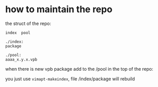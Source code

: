 # how to maintain the repo #
the struct of the repo:

    index  pool

    ./index:
    package
    
    ./pool:
    aaaa_x.y.x.vpb
 
when there is new vpb package add to the /pool in the top of the repo:

you just use `vimapt-makeindex`, file /index/package will rebuild

